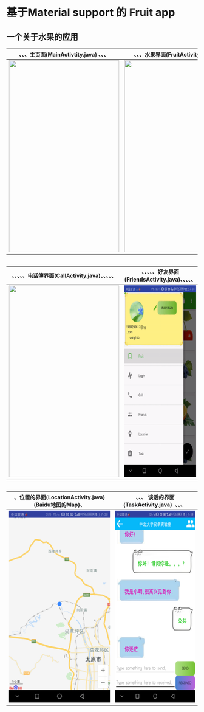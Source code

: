# 基于Material support 的 Fruit app
## 一个关于水果的应用

|、、、主页面(MainActivtity.java) 、、、| 、、、水果界面(FruitActivity.java)、、、|
|:--:|:--:|
|<div align=center><img width="290" height="505" src="https://github.com/wanghao15536870732/MaterialTest/blob/61841dbee110b41cd8c50c9d0ec8c4f271e28827/app/src/main/res/drawable-xhdpi/Main.gif"/></div> |<div align=center><img width="290" height="505" src="https://github.com/wanghao15536870732/MaterialTest/blob/61841dbee110b41cd8c50c9d0ec8c4f271e28827/app/src/main/res/drawable-xhdpi/Login.gif"/></div> |
## 
|、、、、、电话簿界面(CallActivity.java)、、、、、|、、、、、好友界面(FriendsActivity.java)、、、、、|
|:--:|:--:|
|<div align=center><img width="290" height="505"                    src="https://github.com/wanghao15536870732/MaterialTest/blob/61841dbee110b41cd8c50c9d0ec8c4f271e28827/app/src/main/res/drawable-xhdpi/Call.gif"/></div> |<div align=center><img width="290" height="505" src="https://github.com/wanghao15536870732/MaterialTest/blob/61841dbee110b41cd8c50c9d0ec8c4f271e28827/app/src/main/res/drawable-xhdpi/Friend.gif"/></div> |
## 
| 、位置的界面(LocationActivity.java)(Baidu地图的Map)、 | 、、、 谈话的界面(TaskActivity.java)  、、、   |
|:--:|:--:|
|<div align=center><img width="290" height="505"                    src="https://github.com/wanghao15536870732/MaterialTest/blob/61841dbee110b41cd8c50c9d0ec8c4f271e28827/app/src/main/res/drawable-xhdpi/5.png"/></div> |<div align=center><img width="290" height="505" src="https://github.com/wanghao15536870732/MaterialTest/blob/61841dbee110b41cd8c50c9d0ec8c4f271e28827/app/src/main/res/drawable-xhdpi/6.png"/></div> |
